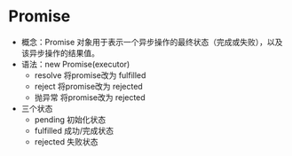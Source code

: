 # Promise
* 概念：Promise 对象用于表示一个异步操作的最终状态（完成或失败），以及该异步操作的结果值。
* 语法：new Promise(executor)
  * resolve 将promise改为 fulfilled
  * reject 将promise改为 rejected
  * 抛异常 将promise改为 rejected
* 三个状态
  * pending 初始化状态
  * fulfilled 成功/完成状态
  * rejected 失败状态
